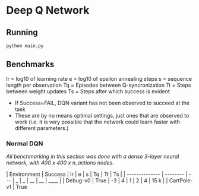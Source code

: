 # Deep Q Network

## Running
```bash
python main.py
```

## Benchmarks

lr = log10 of learning rate
e  = log10 of epsilon annealing steps
s  = sequence length per observation
Tq = Episodes between Q-syncronization
Tt = Steps between weight updates
Ts = Steps after which success is evident


 - If Success=FAIL, DQN variant has not been observed to succeed at the task
 - These are by no means optimal settings, just ones that are observed to work (i.e. it is very possible that the network could learn faster with different parameters.)

### Normal DQN

_All benchmarking in this section was done with a dense 3-layer neural network, with 400 x 400 x n_actions nodes._

| Environment    | Success  | lr  | e | s | Tq | Tt | Ts   |
| -------------- | -------- | --- | _ | _ | __ | __ | ____ |
| Debug-v0       | True     | -3  | 4 | 1 | 2  | 4  | 15 k |
| CartPole-v1    | True
